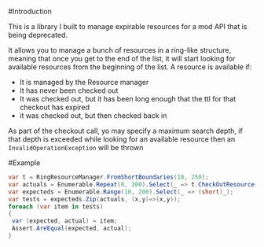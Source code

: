 #Introduction

This is a library I built to manage expirable resources for a mod API that is being deprecated.

It allows you to manage a bunch of resources in a ring-like structure, meaning that once you get to the end of the list, it will start looking for available resources from the beginning of the list.  A resource is available if:
* It is managed by the Resource manager
* It has never been checked out
* It was checked out, but it has been long enough that the ttl for that checkout has expired
* it was checked out, but then checked back in

As part of the checkout call, yo may specify a maximum search depth, if that depth is exceeded while looking for an available resource then an `InvalidOperationException` will be thrown

#Example
```csharp
var t = RingResourceManager.FromShortBoundaries(10, 250);
var actuals = Enumerable.Repeat(0, 200).Select(_ => t.CheckOutResource());
var expecteds = Enumerable.Range(10, 200).Select(_ => (short)_);
var tests = expecteds.Zip(actuals, (x,y)=>(x,y));
foreach (var item in tests)
{
 var (expected, actual) = item;
 Assert.AreEqual(expected, actual);
}

```
